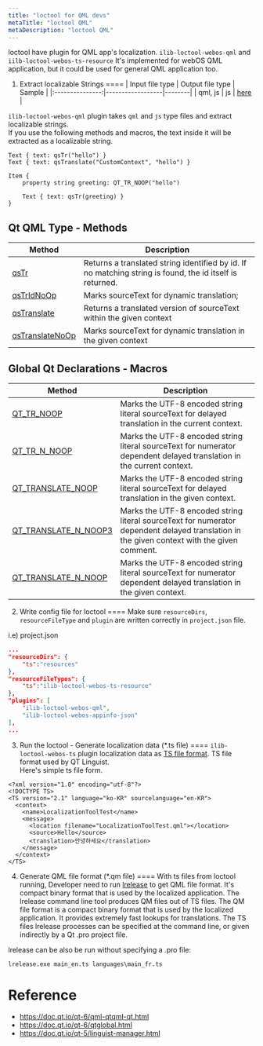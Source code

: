 ```yaml
---
title: "loctool for QML devs"
metaTitle: "loctool QML"
metaDescription: "loctool QML"
---
```


loctool have plugin for QML app's localization. `ilib-loctool-webos-qml` and `iilb-loctool-webos-ts-resource`
It's implemented for webOS QML application, but it could be used for general QML application too.

1) Extract localizable Strings
====
| Input file type | Output file type | Sample |
|:---------------:|------------------|--------|
|     qml, js     |        js        |  [here](https://github.com/iLib-js/ilib-loctool-samples)  |

`ilib-loctool-webos-qml` plugin takes `qml` and `js` type files and extract localizable strings.  
If you use the following methods and macros, the text inside it will be extracted as a localizable string.


```
Text { text: qsTr("hello") }
Text { text: qsTranslate("CustomContext", "hello") }

Item {
    property string greeting: QT_TR_NOOP("hello")

    Text { text: qsTr(greeting) }
}
```
Qt QML Type - Methods
---
| Method  | Description  |
|---|---|
| [qsTr](https://doc.qt.io/qt-6/qml-qtqml-qt.html#qsTr-method) |Returns a translated string identified by id. If no matching string is found, the id itself is returned.|
| [qsTrIdNoOp](https://doc.qt.io/qt-6/qml-qtqml-qt.html#qsTrIdNoOp-method) |Marks sourceText for dynamic translation; |
| [qsTranslate](https://doc.qt.io/qt-6/qml-qtqml-qt.html#qsTranslate-method) |Returns a translated version of sourceText within the given context |
| [qsTranslateNoOp](https://doc.qt.io/qt-6/qml-qtqml-qt.html#qsTranslateNoOp-method) |Marks sourceText for dynamic translation in the given context |


Global Qt Declarations - Macros
---

| Method  | Description  |
|---|---|
| [QT_TR_NOOP](https://doc.qt.io/qt-6/qtglobal.html#QT_TR_NOOP) |Marks the UTF-8 encoded string literal sourceText for delayed translation in the current context.|
| [QT_TR_N_NOOP](https://doc.qt.io/qt-6/qtglobal.html#QT_TR_N_NOOP) |Marks the UTF-8 encoded string literal sourceText for numerator dependent delayed translation in the current context.|
| [QT_TRANSLATE_NOOP](https://doc.qt.io/qt-6/qtglobal.html#QT_TRANSLATE_NOOP) |Marks the UTF-8 encoded string literal sourceText for delayed translation in the given context. |
| [QT_TRANSLATE_N_NOOP3](https://doc.qt.io/qt-6/qtglobal.html#QT_TRANSLATE_N_NOOP3) |Marks the UTF-8 encoded string literal sourceText for numerator dependent delayed translation in the given context with the given comment.|
| [QT_TRANSLATE_N_NOOP](https://doc.qt.io/qt-6/qtglobal.html#QT_TRANSLATE_N_NOOP) |Marks the UTF-8 encoded string literal sourceText for numerator dependent delayed translation in the given context. |


2) Write config file for loctool
====
Make sure `resourceDirs`, `resourceFileType` and `plugin` are written correctly in `project.json` file.

i.e) project.json

```json
...
"resourceDirs": {
    "ts":"resources"
},
"resourceFileTypes": {
    "ts":"ilib-loctool-webos-ts-resource"
},
"plugins": [
    "ilib-loctool-webos-qml",
    "ilib-loctool-webos-appinfo-json"
],
...
```

3) Run the loctool - Generate localization data (*.ts file)
====
`ilib-loctool-webos-ts` plugin localization data as [TS file format](https://doc.qt.io/qt-5/linguist-ts-file-format.html).
TS file format used by QT Linguist.  
Here's simple ts file form.
```
<?xml version="1.0" encoding="utf-8"?>
<!DOCTYPE TS>
<TS version="2.1" language="ko-KR" sourcelanguage="en-KR">
  <context>
    <name>LocalizationToolTest</name>
    <message>
      <location filename="LocalizationToolTest.qml"></location>
      <source>Hello</source>
      <translation>안녕하세요</translation>
    </message>
  </context>
</TS>
```


4) Generate QML file format (*.qm file)
====
With ts files from loctool running, Developer need to run [lrelease](https://doc.qt.io/qt-5/linguist-manager.html#using-lrelease) to get QML file format. It's compact binary format that is used by the localized application.
The lrelease command line tool produces QM files out of TS files. The QM file format is a compact binary format that is used by the localized application. It provides extremely fast lookups for translations. The TS files lrelease processes can be specified at the command line, or given indirectly by a Qt .pro project file.

lrelease can be also be run without specifying a .pro file:
```
lrelease.exe main_en.ts languages\main_fr.ts
```

Reference
====
* https://doc.qt.io/qt-6/qml-qtqml-qt.html
* https://doc.qt.io/qt-6/qtglobal.html
* https://doc.qt.io/qt-5/linguist-manager.html


